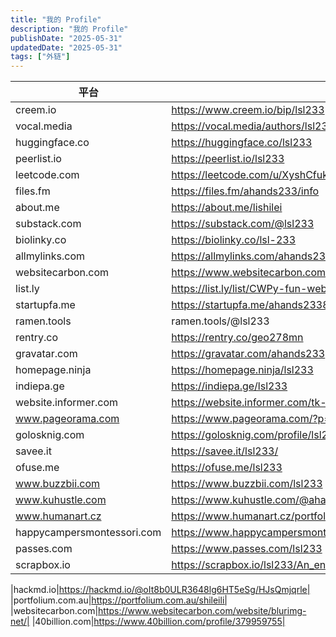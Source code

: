 ```yaml
---
title: "我的 Profile"
description: "我的 Profile"
publishDate: "2025-05-31"
updatedDate: "2025-05-31"
tags: ["外链"]
---
```


| 平台                       | 地址                                                                                                                                            |
| -------------------------- | ----------------------------------------------------------------------------------------------------------------------------------------------- |
| creem.io                   | https://www.creem.io/bip/lsl233                                                                                                                 |
| vocal.media                | https://vocal.media/authors/lsl233                                                                                                              |
| huggingface.co             | https://huggingface.co/lsl233                                                                                                                   |
| peerlist.io                | https://peerlist.io/lsl233                                                                                                                      |
| leetcode.com               | https://leetcode.com/u/XyshCfukKB                                                                                                               |
| files.fm                   | https://files.fm/ahands233/info                                                                                                                 |
| about.me                   | https://about.me/lishilei                                                                                                                       |
| substack.com               | https://substack.com/@lsl233                                                                                                                    |
| biolinky.co                | https://biolinky.co/lsl-233                                                                                                                     |
| allmylinks.com             | https://allmylinks.com/ahands233                                                                                                                |
| websitecarbon.com          | https://www.websitecarbon.com/website/tk-emojis-com/                                                                                            |
| list.ly                    | https://list.ly/list/CWPy-fun-website                                                                                                           |
| startupfa.me               | https://startupfa.me/ahands233837                                                                                                               |
| ramen.tools                | ramen.tools/@lsl233                                                                                                                             |
| rentry.co                  | https://rentry.co/geo278mn                                                                                                                      |
| gravatar.com               | https://gravatar.com/ahands233                                                                                                                  |
| homepage.ninja             | https://homepage.ninja/lsl233                                                                                                                   |
| indiepa.ge                 | https://indiepa.ge/lsl233                                                                                                                       |
| website.informer.com       | https://website.informer.com/tk-emojis.com                                                                                                      |
| www.pageorama.com          | https://www.pageorama.com/?p=tkemojis                                                                                                           |
| golosknig.com              | https://golosknig.com/profile/lsl233/                                                                                                           |
| savee.it                   | https://savee.it/lsl233/                                                                                                                        |
| ofuse.me                   | https://ofuse.me/lsl233                                                                                                                         |
| www.buzzbii.com            | https://www.buzzbii.com/lsl233                                                                                                                  |
| www.kuhustle.com           | https://www.kuhustle.com/@ahands233                                                                                                             |
| www.humanart.cz            | https://www.humanart.cz/portfolio/lsl233/                                                                                                       |
| happycampersmontessori.com | https://www.happycampersmontessori.com/profile/ahands23334893/profile                                                                           |
| passes.com                 | https://www.passes.com/lsl233                                                                                                                   |
| scrapbox.io                | https://scrapbox.io/lsl233/An_entrepreneur_with_10_years_of_passion_for_product_development,_believing_that_good_products_can_change_the_world. |

|hackmd.io|https://hackmd.io/@oIt8b0ULR3648lg6HT5eSg/HJsQmjqrle|
|portfolium.com.au|https://portfolium.com.au/shileili|
|websitecarbon.com|https://www.websitecarbon.com/website/blurimg-net/|
|40billion.com|https://www.40billion.com/profile/379959755|